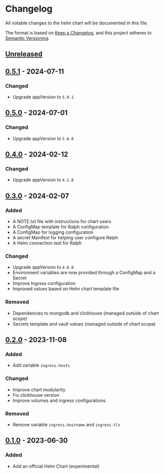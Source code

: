 # Changelog

All notable changes to the helm chart will be documented in this file.

The format is based on [Keep a Changelog](https://keepachangelog.com/en/1.0.0/),
and this project adheres to
[Semantic Versioning](https://semver.org/spec/v2.0.0.html).


## [Unreleased]


## [0.5.1] - 2024-07-11

### Changed

- Upgrade appVersion to `5.0.1`

## [0.5.0] - 2024-07-01

### Changed

- Upgrade appVersion to `5.0.0`

## [0.4.0] - 2024-02-12

### Changed

- Upgrade appVersion to `4.1.0`

## [0.3.0] - 2024-02-07

### Added

- A NOTE.txt file with instructions for chart users
- A ConfigMap template for Ralph configuration
- A ConfigMap for logging configuration
- A secret Manifest for helping user configure Ralph
- A Helm connection test for Ralph

### Changed

- Upgrade appVersion to `4.0.0`
- Environment variables are now provided through a ConfigMap and a Secret
- Improve Ingress configuration
- Improved values based on Helm chart template file 

### Removed

- Dependencies to mongodb and clickhouse (managed outside of chart scope)
- Secrets template and vault values (managed outside of chart scope)

## [0.2.0] - 2023-11-08

### Added

- Add variable ``ingress.hosts``

### Changed

- Improve chart modularity
- Fix clickhouse version
- Improve volumes and ingress configurations

### Removed

- Remove variable ``ingress.hostname`` and ``ingress.tls``

## [0.1.0] - 2023-06-30

### Added

- Add an official Helm Chart (experimental)

[unreleased]: https://github.com/openfun/ralph/tree/main/src/helm
[0.5.1]: https://github.com/openfun/ralph/releases/tag/v0.5.1-helm
[0.5.0]: https://github.com/openfun/ralph/releases/tag/v0.5.0-helm
[0.4.0]: https://github.com/openfun/ralph/releases/tag/v0.4.0-helm
[0.3.0]: https://github.com/openfun/ralph/releases/tag/v0.3.0-helm
[0.2.0]: https://github.com/openfun/ralph/releases/tag/v0.2.0-helm
[0.1.0]: https://github.com/openfun/ralph/releases/tag/v0.1.0-helm
